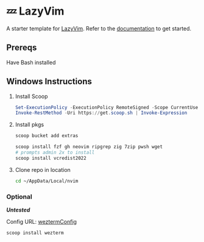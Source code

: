 # 💤 LazyVim

A starter template for [LazyVim](https://github.com/LazyVim/LazyVim).
Refer to the [documentation](https://lazyvim.github.io/installation) to get started.

## Prereqs

Have Bash installed

## Windows Instructions

1. Install Scoop

    ```powershell
    Set-ExecutionPolicy -ExecutionPolicy RemoteSigned -Scope CurrentUser
    Invoke-RestMethod -Uri https://get.scoop.sh | Invoke-Expression
    ```

2. Install pkgs

    ```bash
    scoop bucket add extras
    ```

    ```bash
    scoop install fzf gh neovim ripgrep zig 7zip pwsh wget
    # prompts admin 2x to install
    scoop install vcredist2022
    ```

3. Clone repo in location

    ```bash
    cd ~/AppData/Local/nvim
    ```

### Optional

***Untested***

Config URL: [weztermConfig](https://github.com/AnarchyEcho/weztermconfig)

```bash
scoop install wezterm
```
